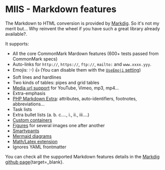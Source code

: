 # MIIS -  Markdown features
The Markdown to HTML conversion is provided by [Markdig](https://github.com/lunet-io/markdig). So it's not my merit but... Why reinvent the wheel if you have such a great library already available?.

It supports:
- All the core CommonMark Mardown features (600+ tests passed from CommonMark specs)
- Auto-links for `http://`, `https://`, `ftp://`, `mailto:` and `www.xxxx.yyy`.
- Emojis: :-) :thumbsup: (You can disable them with the [`UseEmoji` setting](Settings.md))
- Soft lines and hardlines
- Two kinds of tables: pipes and grid tables
- [Media url support](https://talk.commonmark.org/t/embedded-audio-and-video/441) for YouTube, Vimeo, mp3, mp4...
- Extra-emphasis
- [PHP Markdown Extra](https://michelf.ca/projects/php-markdown/extra/): attributes, auto-identifiers, footnotes, abbreviations...
- Task lists
- Extra bullet lists (a. b. c...., i., ii., iii....)
- [Custom containers](https://talk.commonmark.org/t/custom-container-for-block-and-inline/2051)
- [Figures](https://talk.commonmark.org/t/image-tag-should-expand-to-figure-when-used-with-title/265/5) for several images one after another
- [Smartypants](https://daringfireball.net/projects/smartypants/)
- [Mermaid diagrams](https://knsv.github.io/mermaid/#mermaid)
- [Math/Latex extension](https://talk.commonmark.org/t/ignore-latex-like-math-mode-or-parse-it/1926)
- Ignores YAML frontmatter

You can check all the supported Markdown features details in the [Markdig github page](https://github.com/lunet-io/markdig){target=_blank}.